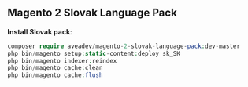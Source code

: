 ## Magento 2 Slovak Language Pack

**Install Slovak pack**:

``` php
composer require aveadev/magento-2-slovak-language-pack:dev-master
php bin/magento setup:static-content:deploy sk_SK
php bin/magento indexer:reindex
php bin/magento cache:clean
php bin/magento cache:flush
```
